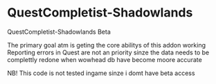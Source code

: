 # QuestCompletist-Shadowlands
QuestCompletist-Shadowlands Beta

The primary goal atm is geting the core abilitys of this addon working
Reporting errors in Quest are not an priority sinze the data needs to be 
complettly redone when wowhead db have become moore accurate

NB! This code is not tested ingame sinze i domt have beta access 
